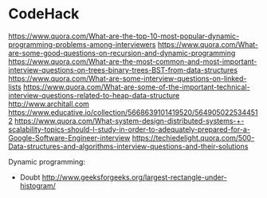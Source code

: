 # CodeHack
https://www.quora.com/What-are-the-top-10-most-popular-dynamic-programming-problems-among-interviewers
https://www.quora.com/What-are-some-good-questions-on-recursion-and-dynamic-programming
https://www.quora.com/What-are-the-most-common-and-most-important-interview-questions-on-trees-binary-trees-BST-from-data-structures
https://www.quora.com/What-are-some-interview-questions-on-linked-lists
https://www.quora.com/What-are-some-of-the-important-technical-interview-questions-related-to-heap-data-structure
http://www.architall.com
https://www.educative.io/collection/5668639101419520/5649050225344512
https://www.quora.com/What-system-design-distributed-systems-+-scalability-topics-should-I-study-in-order-to-adequately-prepared-for-a-Google-Software-Engineer-interview
https://techiedelight.quora.com/500-Data-structures-and-algorithms-interview-questions-and-their-solutions

Dynamic programming:
* Doubt http://www.geeksforgeeks.org/largest-rectangle-under-histogram/
